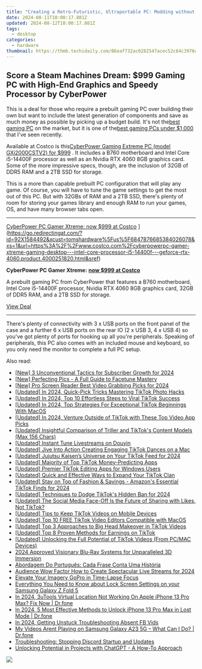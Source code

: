 ```yaml
---
title: "Creating a Retro-Futuristic, Ultraportable PC: Modding without a Cooling System and Empowered by a High-Speed USB4 SSD Array"
date: 2024-08-11T10:00:17.881Z
updated: 2024-08-12T10:00:17.881Z
tags:
  - desktop
categories:
  - hardware
thumbnail: https://thmb.techidaily.com/86eaf732ac0282547acec52c64c3976ebfde5c25b2b266f861ae95d9b96270a9.jpg
---
```


## Score a Steam Machines Dream: $999 Gaming PC with High-End Graphics and Speedy Processor by CyberPower

This is a deal for those who require a prebuilt gaming PC over building their own but want to include the latest generation of components and save as much money as possible by picking up a budget build. It's not the[best gaming PC](https://www.tomshardware.com/best-picks/best-gaming-pcs) on the market, but it is one of the[best gaming PCs under $1,000](https://www.tomshardware.com/best-picks/best-pc-builds-gaming) that I've seen recently.

 Available at Costco is this[CyberPower Gaming Extreme PC (model GXi2000CSTV2) for $999](https://go.redirectingat.com/?id=92X1584492&xcust=tomshardware%5Fus%5F3885870272764414786&xs=1&url=https%3A%2F%2Fwww.costco.com%2Fcyberpowerpc-gamer-xtreme-gaming-desktop---intel-core-processor-i5-14400f---geforce-rtx-4060.product.4000251820.html&sref=https%3A%2F%2Fwww.tomshardware.com%2Fdesktops%2Fgaming-pcs%2Fpick-up-this-cyberpower-gaming-pc-for-just-dollar999-includes-nvidia-rtx-4060-8gb-intel-core-i5-14400f-and-32gb-of-ddr5-ram) . It includes a B760 motherboard and Intel Core i5-14400F processor as well as an Nvidia RTX 4060 8GB graphics card. Some of the more impressive specs, though, are the inclusion of 32GB of DDR5 RAM and a 2TB SSD for storage.

 This is a more than capable prebuilt PC configuration that will play any game. Of course, you will have to tune the game settings to get the most out of this PC. But with 32GBs of RAM and a 2TB SSD, there's plenty of room for storing your games library and enough RAM to run your games, OS, and have many browser tabs open.

---

[CyberPower PC Gamer Xtreme: now $999 at Costco](https://cdn.mos.cms.futurecdn.net/JhZG4fuC8Dqc5vAfZ3b2bM-200-100.png "CyberPower PC Gamer Xtreme: now $999 at Costco") ](https://go.redirectingat.com/?id=92X1584492&xcust=tomshardware%5Fus%5F6847876685384026078&xs=1&url=https%3A%2F%2Fwww.costco.com%2Fcyberpowerpc-gamer-xtreme-gaming-desktop---intel-core-processor-i5-14400f---geforce-rtx-4060.product.4000251820.html&sref)

**CyberPower PC Gamer Xtreme:** [**now $999 at Costco**](https://go.redirectingat.com/?id=92X1584492&xcust=tomshardware%5Fus%5F5197591435400513935&xs=1&url=https%3A%2F%2Fwww.costco.com%2Fcyberpowerpc-gamer-xtreme-gaming-desktop---intel-core-processor-i5-14400f---geforce-rtx-4060.product.4000251820.html&sref)
  
 A prebuilt gaming PC from CyberPower that features a B760 motherboard, Intel Core i5-14400F processor, Nvidia RTX 4060 8GB graphics card, 32GB of DDR5 RAM, and a 2TB SSD for storage.

[View Deal](https://go.redirectingat.com/?id=92X1584492&xcust=tomshardware%5Fus%5F6847876685384026078&xs=1&url=https%3A%2F%2Fwww.costco.com%2Fcyberpowerpc-gamer-xtreme-gaming-desktop---intel-core-processor-i5-14400f---geforce-rtx-4060.product.4000251820.html&sref)

---

 There's plenty of connectivity with 3 x USB ports on the front panel of the case and a further 6 x USB ports on the rear IO (2 x USB 3, 4 x USB 4) so you've got plenty of ports for hooking up all you're peripherals. Speaking of peripherals, this PC also comes with an included mouse and keyboard, so you only need the monitor to complete a full PC setup.


<ins class="adsbygoogle"
     style="display:block"
     data-ad-format="autorelaxed"
     data-ad-client="ca-pub-7571918770474297"
     data-ad-slot="1223367746"></ins>



<ins class="adsbygoogle"
     style="display:block"
     data-ad-client="ca-pub-7571918770474297"
     data-ad-slot="8358498916"
     data-ad-format="auto"
     data-full-width-responsive="true"></ins>

<span class="atpl-alsoreadstyle">Also read:</span>
<div><ul>
<li><a href="https://facebook-video-footage.techidaily.com/new-3-unconventional-tactics-for-subscriber-growth-for-2024/"><u>[New] 3 Unconventional Tactics for Subscriber Growth for 2024</u></a></li>
<li><a href="https://extra-skills.techidaily.com/new-perfecting-pics-a-full-guide-to-facetune-mastery/"><u>[New] Perfecting Pics - A Full Guide to Facetune Mastery</u></a></li>
<li><a href="https://screen-mirroring-recording.techidaily.com/new-pro-screen-reader-best-video-grabbing-picks-for-2024/"><u>[New] Pro Screen Reader  Best Video Grabbing Picks for 2024</u></a></li>
<li><a href="https://tiktok-clips.techidaily.com/updated-in-2024-quick-pick-tricks-mastering-tiktok-photo-hacks/"><u>[Updated] In 2024, Quick-Pick Tricks  Mastering TikTok Photo Hacks</u></a></li>
<li><a href="https://tiktok-clips.techidaily.com/updated-in-2024-top-10-effortless-steps-to-viral-tiktok-success/"><u>[Updated] In 2024, Top 10 Effortless Steps to Viral TikTok Success</u></a></li>
<li><a href="https://tiktok-clips.techidaily.com/updated-in-2024-top-strategies-for-exceptional-tiktok-beginnings-with-macos/"><u>[Updated] In 2024, Top Strategies For Exceptional TikTok Beginnings With MacOS</u></a></li>
<li><a href="https://tiktok-clips.techidaily.com/updated-in-2024-venture-outside-of-tiktok-with-these-top-video-app-picks/"><u>[Updated] In 2024, Venture Outside of TikTok with These Top Video App Picks</u></a></li>
<li><a href="https://tiktok-clips.techidaily.com/updated-insightful-comparison-of-triller-and-tiktoks-content-models-max-156-chars/"><u>[Updated] Insightful Comparison of Triller and TikTok's Content Models (Max 156 Chars)</u></a></li>
<li><a href="https://tiktok-clips.techidaily.com/updated-instant-tune-livestreams-on-douyin/"><u>[Updated] Instant Tune Livestreams on Douyin</u></a></li>
<li><a href="https://tiktok-clips.techidaily.com/updated-jive-into-action-creating-engaging-tiktok-dances-on-a-mac/"><u>[Updated] Jive Into Action  Creating Engaging TikTok Dances on a Mac</u></a></li>
<li><a href="https://tiktok-clips.techidaily.com/updated-jujutsu-kaisens-universe-on-your-tiktok-feed-for-2024/"><u>[Updated] Jujutsu Kaisen’s Universe on Your TikTok Feed for 2024</u></a></li>
<li><a href="https://tiktok-clips.techidaily.com/updated-majority-of-top-tiktok-money-predicting-apps/"><u>[Updated] Majority of Top TikTok Money-Predicting Apps</u></a></li>
<li><a href="https://tiktok-clips.techidaily.com/updated-premier-tiktok-editing-apps-for-windows-users/"><u>[Updated] Premier TikTok Editing Apps for Windows Users</u></a></li>
<li><a href="https://tiktok-clips.techidaily.com/updated-quick-and-effective-ways-to-expand-your-tiktok-clan/"><u>[Updated] Quick and Effective Ways to Expand Your TikTok Clan</u></a></li>
<li><a href="https://tiktok-clips.techidaily.com/updated-stay-on-top-of-fashion-and-savings-amazons-essential-tiktok-finds-for-2024/"><u>[Updated] Stay on Top of Fashion & Savings - Amazon's Essential TikTok Finds for 2024</u></a></li>
<li><a href="https://tiktok-clips.techidaily.com/updated-techniques-to-dodge-tiktoks-hidden-ban-for-2024/"><u>[Updated] Techniques to Dodge TikTok's Hidden Ban for 2024</u></a></li>
<li><a href="https://tiktok-clips.techidaily.com/updated-the-social-media-face-off-is-the-future-of-sharing-with-likes-not-tiktok/"><u>[Updated] The Social Media Face-Off  Is the Future of Sharing with Likes, Not TikTok?</u></a></li>
<li><a href="https://tiktok-clips.techidaily.com/updated-tips-to-keep-tiktok-videos-on-mobile-devices/"><u>[Updated] Tips to Keep TikTok Videos on Mobile Devices</u></a></li>
<li><a href="https://tiktok-clips.techidaily.com/updated-top-10-free-tiktok-video-editors-compatible-with-macos/"><u>[Updated] Top 10 FREE TikTok Video Editors Compatible with MacOS</u></a></li>
<li><a href="https://tiktok-clips.techidaily.com/updated-top-3-approaches-to-big-head-makeover-in-tiktok-videos/"><u>[Updated] Top 3 Approaches to Big Head Makeover in TikTok Videos</u></a></li>
<li><a href="https://tiktok-clips.techidaily.com/updated-top-8-proven-methods-for-earnings-on-tiktok/"><u>[Updated] Top 8 Proven Methods for Earnings on TikTok</u></a></li>
<li><a href="https://tiktok-clips.techidaily.com/updated-unlocking-the-full-potential-of-tiktok-videos-from-pcmac-devices/"><u>[Updated] Unlocking the Full Potential of TikTok Videos (From PC/MAC Devices)</u></a></li>
<li><a href="https://fox-links.techidaily.com/2024-approved-visionary-blu-ray-systems-for-unparalleled-3d-immersion/"><u>2024 Approved  Visionary Blu-Ray Systems for Unparalleled 3D Immersion</u></a></li>
<li><a href="https://mondly-stories.techidaily.com/abordagem-do-portugues-cada-frase-conta-uma-historia/"><u>Abordagem Do Português: Cada Frase Conta Uma História</u></a></li>
<li><a href="https://extra-tips.techidaily.com/audience-wow-factor-how-to-create-spectacular-live-streams-for-2024/"><u>Audience Wow Factor  How to Create Spectacular Live Streams for 2024</u></a></li>
<li><a href="https://extra-tips.techidaily.com/elevate-your-imagery-gopro-in-time-lapse-focus/"><u>Elevate Your Imagery  GoPro in Time-Lapse Focus</u></a></li>
<li><a href="https://android-unlock.techidaily.com/everything-you-need-to-know-about-lock-screen-settings-on-your-samsung-galaxy-z-fold-5-by-drfone-android/"><u>Everything You Need to Know about Lock Screen Settings on your Samsung Galaxy Z Fold 5</u></a></li>
<li><a href="https://fake-location.techidaily.com/in-2024-3utools-virtual-location-not-working-on-apple-iphone-13-pro-max-fix-now-drfone-by-drfone-virtual-ios/"><u>In 2024, 3uTools Virtual Location Not Working On Apple iPhone 13 Pro Max? Fix Now | Dr.fone</u></a></li>
<li><a href="https://iphone-unlock.techidaily.com/in-2024-5-most-effective-methods-to-unlock-iphone-13-pro-max-in-lost-mode-drfone-by-drfone-ios/"><u>In 2024, 5 Most Effective Methods to Unlock iPhone 13 Pro Max in Lost Mode | Dr.fone</u></a></li>
<li><a href="https://facebook-video-recording.techidaily.com/in-2024-getting-unstuck-troubleshooting-absent-fb-vids/"><u>In 2024, Getting Unstuck  Troubleshooting Absent FB Vids</u></a></li>
<li><a href="https://howto.techidaily.com/my-videos-arent-playing-on-samsung-galaxy-a23-5g-what-can-i-do-drfone-by-drfone-fix-android-problems-fix-android-problems/"><u>My Videos Arent Playing on Samsung Galaxy A23 5G – What Can I Do? | Dr.fone</u></a></li>
<li><a href="https://windows11.techidaily.com/troubleshooting-stopping-discord-startup-and-updates/"><u>Troubleshooting: Stopping Discord Startup and Updates</u></a></li>
<li><a href="https://tiktok-clips.techidaily.com/unlocking-potential-in-projects-with-chatgpt-a-how-to-approach/"><u>Unlocking Potential in Projects with ChatGPT - A How-To Approach</u></a></li>
</ul></div>

<!-- affiliate ads begin -->
<a href="https://shop.copernic.com/order/checkout.php?PRODS=41033091&QTY=1&AFFILIATE=108875&CART=1"><img src="https://secure.2checkout.com/images/merchant/8d30aa96e72440759f74bd2306c1fa3d/Copernic-2023-Affiliate-728x90-Advanced.png" border="0"></a>
<!-- affiliate ads end -->